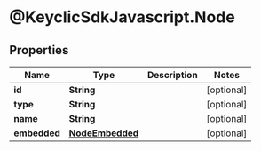 # @KeyclicSdkJavascript.Node

## Properties
Name | Type | Description | Notes
------------ | ------------- | ------------- | -------------
**id** | **String** |  | [optional] 
**type** | **String** |  | [optional] 
**name** | **String** |  | [optional] 
**embedded** | [**NodeEmbedded**](NodeEmbedded.md) |  | [optional] 


